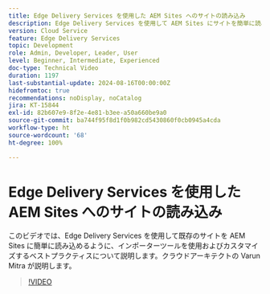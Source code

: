```yaml
---
title: Edge Delivery Services を使用した AEM Sites へのサイトの読み込み
description: Edge Delivery Services を使用して AEM Sites にサイトを簡単に読み込めるインポーターツールについて説明します。
version: Cloud Service
feature: Edge Delivery Services
topic: Development
role: Admin, Developer, Leader, User
level: Beginner, Intermediate, Experienced
doc-type: Technical Video
duration: 1197
last-substantial-update: 2024-08-16T00:00:00Z
hidefromtoc: true
recommendations: noDisplay, noCatalog
jira: KT-15844
exl-id: 82b607e9-8f2e-4e81-b3ee-a50a660be9a0
source-git-commit: ba744f95f8d1f0b982cd5430860f0cb0945a4cda
workflow-type: ht
source-wordcount: '68'
ht-degree: 100%

---
```


# Edge Delivery Services を使用した AEM Sites へのサイトの読み込み

このビデオでは、Edge Delivery Services を使用して既存のサイトを AEM Sites に簡単に読み込めるように、インポーターツールを使用およびカスタマイズするベストプラクティスについて説明します。クラウドアーキテクトの Varun Mitra が説明します。

>[!VIDEO](https://video.tv.adobe.com/v/3431603/?learn=on)

